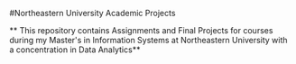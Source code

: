 #Northeastern University Academic Projects

** This repository contains Assignments and Final Projects for courses during my Master's in Information Systems at Northeastern University with a concentration in Data Analytics**

